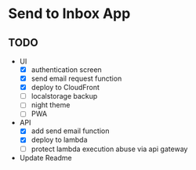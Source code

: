 # Send to Inbox App

## TODO

- UI
  - [x] authentication screen
  - [x] send email request function
  - [x] deploy to CloudFront
  - [ ] localstorage backup
  - [ ] night theme
  - [ ] PWA
- API
  - [x] add send email function
  - [x] deploy to lambda
  - [ ] protect lambda execution abuse via api gateway
- Update Readme
